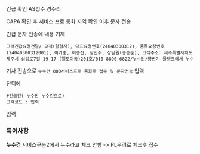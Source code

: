 긴급 확인
AS접수 경수리

CAPA 확인 후
서비스 프로 통화 
지역 확인 
이후 문자 전송

긴급 문자 전송에 내용 기제
```
고객긴급요청전달/ 고객(함형자), 대표요청번호(24040300312), 품목요청번호(24040300312001), 이기중, 이종진, 장민수, 상담원(송승훈), 고객주소: 제주특별자치도 제주시 삼성로7길 19-17 (일도이동)201호/010-8890-6822/누수건/양변기 물탱크에서 누수
```

기사 전송으로
`누수건 000서비스프로 통화후 접수 및 문자전송`
입력

잔디에
```
#긴급건( 누수만 누수건으로)
고객코드 : 입력
```
입력

### 특이사항
**누수건**
서비스구분2에서 누수라고 체크 안함 -> PL우려로 체크후 접수
